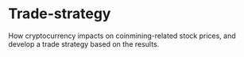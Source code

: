 # Trade-strategy
How cryptocurrency impacts on coinmining-related stock prices, 
and develop a trade strategy based on the results.
